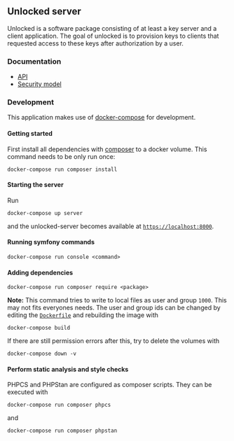 ## Unlocked server

Unlocked is a software package consisting of at least a key server and a
client application.
The goal of unlocked is to provision keys to clients that requested access
to these keys after authorization by a user.

### Documentation

* [API](doc/api.md)
* [Security model](doc/security.md)

### Development

This application makes use of [docker-compose][docker-compose] for development.

#### Getting started

First install all dependencies with [composer][composer] to a docker volume.
This command needs to be only run once:


```
docker-compose run composer install
```

#### Starting the server

Run

```
docker-compose up server
```

and the unlocked-server becomes available at
[`https://localhost:8000`](https://localhost:8000).

#### Running symfony commands

```
docker-compose run console <command>
```


#### Adding dependencies

```
docker-compose run composer require <package>
```

**Note:** This command tries to write to local files as user and group `1000`.
This may not fits everyones needs.
The user and group ids can be changed by editing the [`Dockerfile`](Dockerfile)
and rebuilding the image with

```
docker-compose build
```

If there are still permission errors after this, try to delete the volumes with

```
docker-compose down -v
```


#### Perform static analysis and style checks

PHPCS and PHPStan are configured as composer scripts.
They can be executed with

```
docker-compose run composer phpcs
```

and

```
docker-compose run composer phpstan
```

  [composer]: https://getcomposer.org/doc/
  [docker-compose]: https://docs.docker.com/compose/reference/
